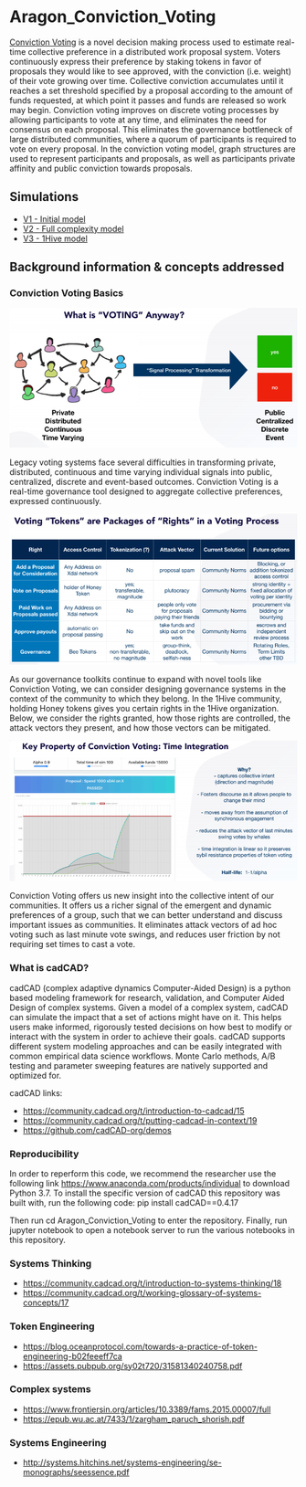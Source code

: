 # Aragon_Conviction_Voting

[Conviction Voting](https://medium.com/commonsstack/conviction-voting-a-novel-continuous-decision-making-alternative-to-governance-62e215ad2b3d) is a novel decision making process used to estimate real-time collective preference in a distributed work proposal system. Voters continuously express their preference by staking tokens in favor of proposals they would like to see approved, with the conviction (i.e. weight) of their vote growing over time. Collective conviction accumulates until it reaches a set threshold specified by a proposal according to the amount of funds requested, at which point it passes and funds are released so work may begin. Conviction voting improves on discrete voting processes by allowing participants to vote at any time, and eliminates the need for consensus on each proposal. This eliminates the governance bottleneck of large distributed communities, where a quorum of participants is required to vote on every proposal. In the conviction voting model, graph structures are used to represent participants and proposals, as well as participants private affinity and public conviction towards proposals.


## Simulations

* [V1 - Initial model](models/v1/Aragon_Conviction_Voting_Model.ipynb)
* [V2 - Full complexity model](models/v2/Aragon_Conviction_Voting_Model.ipynb)
* [V3 - 1Hive model](models/v3/Aragon_Conviction_Voting_Model.ipynb)


## Background information & concepts addressed

### Conviction Voting Basics

![](images/cv_background_1.PNG)

Legacy voting systems face several difficulties in transforming private, distributed, continuous and time varying individual signals into public, centralized, discrete and event-based outcomes. Conviction Voting is a real-time governance tool designed to aggregate collective preferences, expressed continuously.  

![](images/cv_background_2.png)

As our governance toolkits continue to expand with novel tools like Conviction Voting, we can consider designing governance systems in the context of the community to which they belong. In the 1Hive community, holding Honey tokens gives you certain rights in the 1Hive organization. Below, we consider the rights granted, how those rights are controlled, the attack vectors they present, and how those vectors can be mitigated.

![](images/cv_background_3.png)

Conviction Voting offers us new insight into the collective intent of our communities. It offers us a richer signal of the emergent and dynamic preferences of a group, such that we can better understand and discuss important issues as communities. It eliminates attack vectors of ad hoc voting such as last minute vote swings, and reduces user friction by not requiring set times to cast a vote.  



### What is cadCAD?
cadCAD (complex adaptive dynamics Computer-Aided Design) is a python based modeling framework for research, validation, and Computer Aided Design of complex systems. Given a model of a complex system, cadCAD can simulate the impact that a set of actions might have on it. This helps users make informed, rigorously tested decisions on how best to modify or interact with the system in order to achieve their goals. cadCAD supports different system modeling approaches and can be easily integrated with common empirical data science workflows. Monte Carlo methods, A/B testing and parameter sweeping features are natively supported and optimized for.

cadCAD links:
* https://community.cadcad.org/t/introduction-to-cadcad/15
* https://community.cadcad.org/t/putting-cadcad-in-context/19
* https://github.com/cadCAD-org/demos

### Reproducibility
In order to reperform this code, we recommend the researcher use the following link https://www.anaconda.com/products/individual to download Python 3.7. To install the specific version of cadCAD this repository was built with, run the following code:
pip install cadCAD==0.4.17

Then run cd Aragon_Conviction_Voting to enter the repository. Finally, run jupyter notebook to open a notebook server to run the various notebooks in this repository.


### Systems Thinking
* https://community.cadcad.org/t/introduction-to-systems-thinking/18
* https://community.cadcad.org/t/working-glossary-of-systems-concepts/17


### Token Engineering

* https://blog.oceanprotocol.com/towards-a-practice-of-token-engineering-b02feeeff7ca
* https://assets.pubpub.org/sy02t720/31581340240758.pdf

### Complex systems

* https://www.frontiersin.org/articles/10.3389/fams.2015.00007/full
* https://epub.wu.ac.at/7433/1/zargham_paruch_shorish.pdf


### Systems Engineering

* http://systems.hitchins.net/systems-engineering/se-monographs/seessence.pdf

